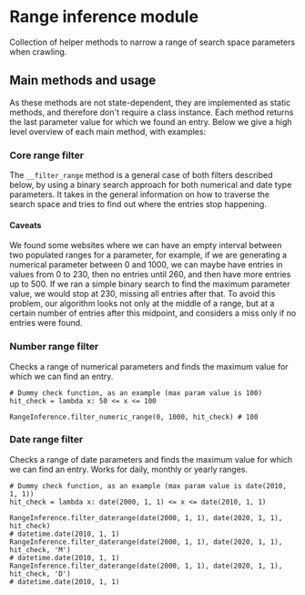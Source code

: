 # Range inference module
Collection of helper methods to narrow a range of search space parameters when crawling.

## Main methods and usage
As these methods are not state-dependent, they are implemented as static methods, and therefore don't require a class instance. Each method returns the last parameter value for which we found an entry. Below we give a high level overview of each main method, with examples:

### Core range filter
The `__filter_range` method is a general case of both filters described below, by using a binary search approach for both numerical and date type parameters. It takes in the general information on how to traverse the search space and tries to find out where the entries stop happening.

#### Caveats
We found some websites where we can have an empty interval between two populated ranges for a parameter, for example, if we are generating a numerical parameter between 0 and 1000, we can maybe have entries in values from 0 to 230, then no entries until 260, and then have more entries up to 500. If we ran a simple binary search to find the maximum parameter value, we would stop at 230, missing all entries after that. To avoid this problem, our algorithm looks not only at the middle of a range, but at a certain number of entries after this midpoint, and considers a miss only if no entries were found.

### Number range filter
Checks a range of numerical parameters and finds the maximum value for which we can find an entry.

```
# Dummy check function, as an example (max param value is 100)
hit_check = lambda x: 50 <= x <= 100

RangeInference.filter_numeric_range(0, 1000, hit_check) # 100
```

### Date range filter
Checks a range of date parameters and finds the maximum value for which we can find an entry. Works for daily, monthly or yearly ranges.

```
# Dummy check function, as an example (max param value is date(2010, 1, 1))
hit_check = lambda x: date(2000, 1, 1) <= x <= date(2010, 1, 1)

RangeInference.filter_daterange(date(2000, 1, 1), date(2020, 1, 1), hit_check)
# datetime.date(2010, 1, 1)
RangeInference.filter_daterange(date(2000, 1, 1), date(2020, 1, 1), hit_check, 'M')
# datetime.date(2010, 1, 1)
RangeInference.filter_daterange(date(2000, 1, 1), date(2020, 1, 1), hit_check, 'D')
# datetime.date(2010, 1, 1)
```
